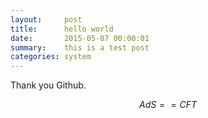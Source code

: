 ```yaml
---
layout:     post
title:      hello world
date:       2015-05-07 00:00:01
summary:    this is a test post
categories: system
---
```


Thank you Github.

$$AdS==CFT$$